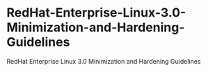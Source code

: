 # RedHat-Enterprise-Linux-3.0-Minimization-and-Hardening-Guidelines
RedHat Enterprise Linux 3.0 Minimization and Hardening Guidelines
